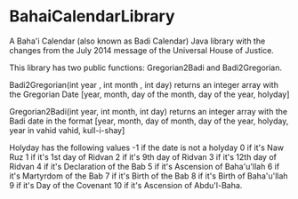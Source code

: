 # BahaiCalendarLibrary
A Baha'i Calendar (also known as Badi Calendar) Java library with the changes from the July 2014 message of the Universal House of Justice.

This library has two public functions:
Gregorian2Badi and Badi2Gregorian.

Badi2Gregorian(int year , int month , int day) returns an integer array with the Gregorian Date [year, month, day of the month, day of the year, holyday]

Gregorian2Badi(int year, int month, int day) returns an integer array with the Badi date in the format
[year, month, day of month, day of the year, holyday, year in vahid vahid, kull-i-shay]

Holyday has the following values
-1 if the date is not a holyday
0 if it's Naw Ruz
1 if it's 1st day of Ridvan
2 if it's 9th day of Ridvan
3 if it's 12th day of Ridvan
4 if it's Declaration of the Bab
5 if it's Ascension of Baha\'u\'llah
6 if it's Martyrdom of the Bab
7 if it's Birth of the Bab
8 if it's Birth of Baha\'u\'llah
9 if it's Day of the Covenant
10 if it's Ascension of Abdu'l-Baha.
